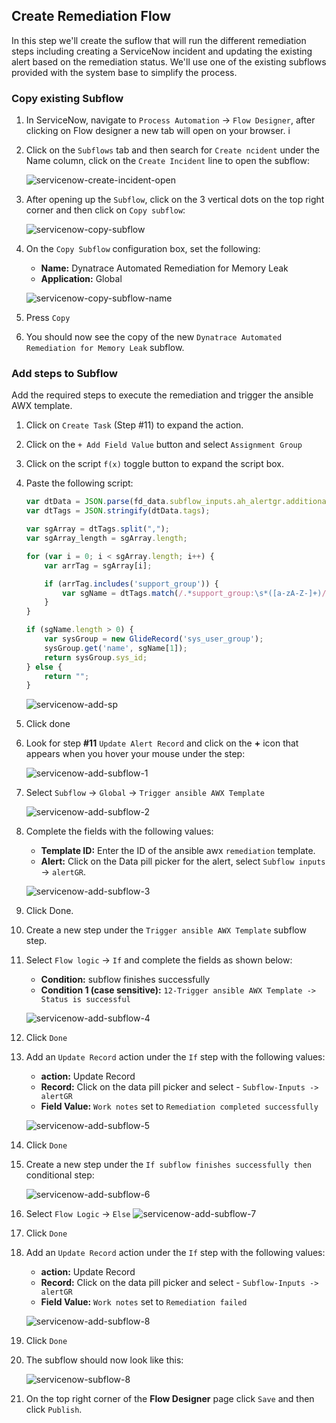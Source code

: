 ## Create Remediation Flow

In this step we'll create the suflow that will run the different remediation steps including creating a ServiceNow incident and updating the existing alert based on the remediation status. We'll use one of the existing subflows provided with the system base to simplify the process.

### Copy existing Subflow

1. In ServiceNow, navigate to `Process Automation` -> `Flow Designer`, after clicking on Flow designer a new tab will open on your browser.
i
1. Click on the `Subflows` tab and then search for `Create ncident` under the Name column, click on the `Create Incident` line to open the subflow:

    ![servicenow-create-incident-open](../../../assets/images/servicenow-create-incident-open.png)

1. After opening up the `Subflow`, click on the 3 vertical dots on the top right corner and then click on `Copy subflow`:

    ![servicenow-copy-subflow](../../../assets/images/servicenow-copy-subflow.png)

1. On the `Copy Subflow` configuration box, set the following:

    - **Name:** Dynatrace Automated Remediation for Memory Leak
    - **Application:** Global

    ![servicenow-copy-subflow-name](../../../assets/images/servicenow-copy-subflow-name.png)

1. Press `Copy`

1. You should now see the copy of the new `Dynatrace Automated Remediation for Memory Leak` subflow.

### Add steps to Subflow

Add the required steps to execute the remediation and trigger the ansible AWX template.

1. Click on `Create Task` (Step #11) to expand the action.

1. Click on the `+ Add Field Value` button and select `Assignment Group`

1. Click on the script `f(x)` toggle button to expand the script box.

1. Paste the following script:

    ```javascript
    var dtData = JSON.parse(fd_data.subflow_inputs.ah_alertgr.additional_info);
    var dtTags = JSON.stringify(dtData.tags);

    var sgArray = dtTags.split(",");
    var sgArray_length = sgArray.length;

    for (var i = 0; i < sgArray.length; i++) {
        var arrTag = sgArray[i];

        if (arrTag.includes('support_group')) {
            var sgName = dtTags.match(/.*support_group:\s*([a-zA-Z-]+)/i);
        }
    }

    if (sgName.length > 0) {
        var sysGroup = new GlideRecord('sys_user_group');
        sysGroup.get('name', sgName[1]);
        return sysGroup.sys_id;
    } else {
        return "";
    }
    ```

    ![servicenow-add-sp](../../../assets/images/servicenow-add-sp.png)

1. Click done


1. Look for step **#11** `Update Alert Record` and click on the **+** icon that appears when you hover your mouse under the step:

    ![servicenow-add-subflow-1](../../../assets/images/servicenow-add-subflow-1.png)

1. Select `Subflow` -> `Global` -> `Trigger ansible AWX Template`

    ![servicenow-add-subflow-2](../../../assets/images/servicenow-add-subflow-2.png)

1. Complete the fields with the following values:
    - **Template ID:** Enter the ID of the ansible awx `remediation` template.
    - **Alert:** Click on the Data pill picker for the alert, select `Subflow inputs` -> `alertGR`.

    ![servicenow-add-subflow-3](../../../assets/images/servicenow-add-subflow-3.png)

1. Click Done.

1. Create a new step under the `Trigger ansible AWX Template` subflow step.

1. Select `Flow logic` -> `If` and complete the fields as shown below:

    - **Condition:** subflow finishes successfully
    - **Condition 1 (case sensitive):** `12-Trigger ansible AWX Template -> Status is successful`

    ![servicenow-add-subflow-4](../../../assets/images/servicenow-add-subflow-4.png)

1. Click `Done`

1. Add an `Update Record` action under the `If` step with the following values:
    - **action:** Update Record
    - **Record:** Click on the data pill picker and select - `Subflow-Inputs -> alertGR`
    - **Field Value:** `Work notes` set to `Remediation completed successfully`

    ![servicenow-add-subflow-5](../../../assets/images/servicenow-add-subflow-5.png)

1. Click `Done`

1. Create a new step under the `If subflow finishes successfully then` conditional step:

    ![servicenow-add-subflow-6](../../../assets/images/servicenow-add-subflow-6.png)

1. Select `Flow Logic` -> `Else`
    ![servicenow-add-subflow-7](../../../assets/images/servicenow-add-subflow-7.png)

1. Click `Done`

1. Add an `Update Record` action under the `If` step with the following values:
    - **action:** Update Record
    - **Record:** Click on the data pill picker and select - `Subflow-Inputs -> alertGR`
    - **Field Value:** `Work notes` set to `Remediation failed`

    ![servicenow-add-subflow-8](../../../assets/images/servicenow-add-subflow-8.png)

1. Click `Done`

1. The subflow should now look like this:

    ![servicenow-subflow-8](../../../assets/images/servicenow-subflow.png)

1. On the top right corner of the **Flow Designer** page click `Save` and then click `Publish`.
